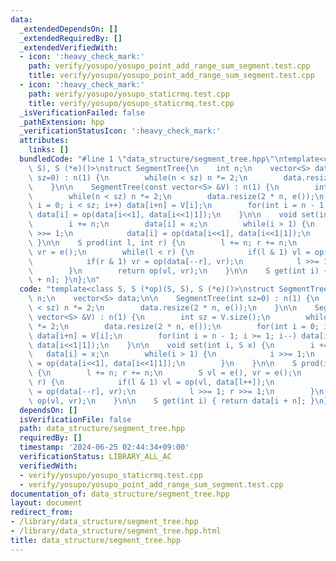 ```yaml
---
data:
  _extendedDependsOn: []
  _extendedRequiredBy: []
  _extendedVerifiedWith:
  - icon: ':heavy_check_mark:'
    path: verify/yosupo/yosupo_point_add_range_sum_segment.test.cpp
    title: verify/yosupo/yosupo_point_add_range_sum_segment.test.cpp
  - icon: ':heavy_check_mark:'
    path: verify/yosupo/yosupo_staticrmq.test.cpp
    title: verify/yosupo/yosupo_staticrmq.test.cpp
  _isVerificationFailed: false
  _pathExtension: hpp
  _verificationStatusIcon: ':heavy_check_mark:'
  attributes:
    links: []
  bundledCode: "#line 1 \"data_structure/segment_tree.hpp\"\ntemplate<class S, S (*op)(S,\
    \ S), S (*e)()>\nstruct SegmentTree{\n    int n;\n    vector<S> data;\n\n    SegmentTree(int\
    \ sz=0) : n(1) {\n        while(n < sz) n *= 2;\n        data.resize(2 * n, e());\n\
    \    }\n\n    SegmentTree(const vector<S> &V) : n(1) {\n        int sz = V.size();\n\
    \        while(n < sz) n *= 2;\n        data.resize(2 * n, e());\n        for(int\
    \ i = 0; i < sz; i++) data[i+n] = V[i];\n        for(int i = n - 1; i >= 1; i--)\
    \ data[i] = op(data[i<<1], data[i<<1|1]);\n    }\n\n    void set(int i, S x) {\n\
    \        i += n;\n        data[i] = x;\n        while(i > 1) {\n            i\
    \ >>= 1;\n            data[i] = op(data[i<<1], data[i<<1|1]);\n        }\n   \
    \ }\n\n    S prod(int l, int r) {\n        l += n; r += n;\n        S vl = e(),\
    \ vr = e();\n        while(l < r) {\n            if(l & 1) vl = op(vl, data[l++]);\n\
    \            if(r & 1) vr = op(data[--r], vr);\n            l >>= 1; r >>= 1;\n\
    \        }\n        return op(vl, vr);\n    }\n\n    S get(int i) { return data[i\
    \ + n]; }\n};\n"
  code: "template<class S, S (*op)(S, S), S (*e)()>\nstruct SegmentTree{\n    int\
    \ n;\n    vector<S> data;\n\n    SegmentTree(int sz=0) : n(1) {\n        while(n\
    \ < sz) n *= 2;\n        data.resize(2 * n, e());\n    }\n\n    SegmentTree(const\
    \ vector<S> &V) : n(1) {\n        int sz = V.size();\n        while(n < sz) n\
    \ *= 2;\n        data.resize(2 * n, e());\n        for(int i = 0; i < sz; i++)\
    \ data[i+n] = V[i];\n        for(int i = n - 1; i >= 1; i--) data[i] = op(data[i<<1],\
    \ data[i<<1|1]);\n    }\n\n    void set(int i, S x) {\n        i += n;\n     \
    \   data[i] = x;\n        while(i > 1) {\n            i >>= 1;\n            data[i]\
    \ = op(data[i<<1], data[i<<1|1]);\n        }\n    }\n\n    S prod(int l, int r)\
    \ {\n        l += n; r += n;\n        S vl = e(), vr = e();\n        while(l <\
    \ r) {\n            if(l & 1) vl = op(vl, data[l++]);\n            if(r & 1) vr\
    \ = op(data[--r], vr);\n            l >>= 1; r >>= 1;\n        }\n        return\
    \ op(vl, vr);\n    }\n\n    S get(int i) { return data[i + n]; }\n};"
  dependsOn: []
  isVerificationFile: false
  path: data_structure/segment_tree.hpp
  requiredBy: []
  timestamp: '2024-06-25 02:44:34+09:00'
  verificationStatus: LIBRARY_ALL_AC
  verifiedWith:
  - verify/yosupo/yosupo_staticrmq.test.cpp
  - verify/yosupo/yosupo_point_add_range_sum_segment.test.cpp
documentation_of: data_structure/segment_tree.hpp
layout: document
redirect_from:
- /library/data_structure/segment_tree.hpp
- /library/data_structure/segment_tree.hpp.html
title: data_structure/segment_tree.hpp
---
```

